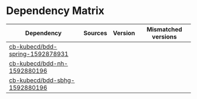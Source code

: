 # Dependency Matrix

Dependency | Sources | Version | Mismatched versions
---------- | ------- | ------- | -------------------
[cb-kubecd/bdd-spring-1592878931](https://github.com/cb-kubecd/bdd-spring-1592878931.git) |  | []() | 
[cb-kubecd/bdd-nh-1592880196](https://github.com/cb-kubecd/bdd-nh-1592880196.git) |  | []() | 
[cb-kubecd/bdd-sbhg-1592880196](https://github.com/cb-kubecd/bdd-sbhg-1592880196.git) |  | []() | 
